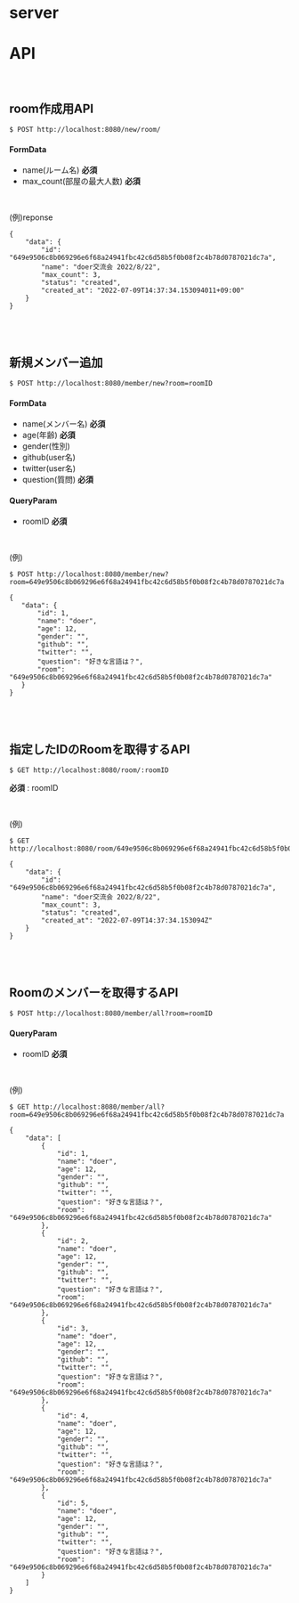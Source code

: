 # server

# API

<br>

## room作成用API

```
$ POST http://localhost:8080/new/room/
```

#### FormData

- name(ルーム名) **必須**
- max_count(部屋の最大人数) **必須**

<br>

(例)reponse
```
{
    "data": {
        "id": "649e9506c8b069296e6f68a24941fbc42c6d58b5f0b08f2c4b78d0787021dc7a",
        "name": "doer交流会 2022/8/22",
        "max_count": 3,
        "status": "created",
        "created_at": "2022-07-09T14:37:34.153094011+09:00"
    }
}
```

<br><br>


## 新規メンバー追加

```
$ POST http://localhost:8080/member/new?room=roomID
```


#### FormData

- name(メンバー名) **必須**
- age(年齢) **必須**
- gender(性別)
- github(user名)
- twitter(user名)
- question(質問) **必須**


#### QueryParam

- roomID **必須**

<br>

(例)
```
$ POST http://localhost:8080/member/new?room=649e9506c8b069296e6f68a24941fbc42c6d58b5f0b08f2c4b78d0787021dc7a
```

 ```
{
    "data": {
        "id": 1,
        "name": "doer",
        "age": 12,
        "gender": "",
        "github": "",
        "twitter": "",
        "question": "好きな言語は？",
        "room": "649e9506c8b069296e6f68a24941fbc42c6d58b5f0b08f2c4b78d0787021dc7a"
    }
}
```

<br><br>


## 指定したIDのRoomを取得するAPI

```
$ GET http://localhost:8080/room/:roomID
```

**必須** : roomID

<br>

(例)
```
$ GET http://localhost:8080/room/649e9506c8b069296e6f68a24941fbc42c6d58b5f0b08f2c4b78d0787021dc7a
```

```
{
    "data": {
        "id": "649e9506c8b069296e6f68a24941fbc42c6d58b5f0b08f2c4b78d0787021dc7a",
        "name": "doer交流会 2022/8/22",
        "max_count": 3,
        "status": "created",
        "created_at": "2022-07-09T14:37:34.153094Z"
    }
}
```

<br><br>


## Roomのメンバーを取得するAPI

```
$ POST http://localhost:8080/member/all?room=roomID
```

#### QueryParam

- roomID **必須**

<br>

(例)
```
$ GET http://localhost:8080/member/all?room=649e9506c8b069296e6f68a24941fbc42c6d58b5f0b08f2c4b78d0787021dc7a
```

```
{
    "data": [
        {
            "id": 1,
            "name": "doer",
            "age": 12,
            "gender": "",
            "github": "",
            "twitter": "",
            "question": "好きな言語は？",
            "room": "649e9506c8b069296e6f68a24941fbc42c6d58b5f0b08f2c4b78d0787021dc7a"
        },
        {
            "id": 2,
            "name": "doer",
            "age": 12,
            "gender": "",
            "github": "",
            "twitter": "",
            "question": "好きな言語は？",
            "room": "649e9506c8b069296e6f68a24941fbc42c6d58b5f0b08f2c4b78d0787021dc7a"
        },
        {
            "id": 3,
            "name": "doer",
            "age": 12,
            "gender": "",
            "github": "",
            "twitter": "",
            "question": "好きな言語は？",
            "room": "649e9506c8b069296e6f68a24941fbc42c6d58b5f0b08f2c4b78d0787021dc7a"
        },
        {
            "id": 4,
            "name": "doer",
            "age": 12,
            "gender": "",
            "github": "",
            "twitter": "",
            "question": "好きな言語は？",
            "room": "649e9506c8b069296e6f68a24941fbc42c6d58b5f0b08f2c4b78d0787021dc7a"
        },
        {
            "id": 5,
            "name": "doer",
            "age": 12,
            "gender": "",
            "github": "",
            "twitter": "",
            "question": "好きな言語は？",
            "room": "649e9506c8b069296e6f68a24941fbc42c6d58b5f0b08f2c4b78d0787021dc7a"
        }
    ]
}
```